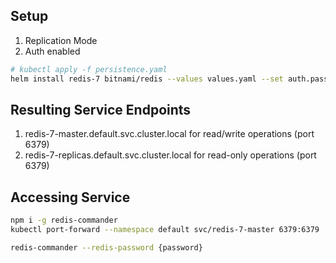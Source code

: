 ## Setup

1. Replication Mode
2. Auth enabled
<!-- 3. Volume & Claim in [persistence.yaml](persistence.yaml) -->

```bash
# kubectl apply -f persistence.yaml
helm install redis-7 bitnami/redis --values values.yaml --set auth.password={password}
```

## Resulting Service Endpoints

1. redis-7-master.default.svc.cluster.local for read/write operations (port 6379)
2. redis-7-replicas.default.svc.cluster.local for read-only operations (port 6379)

## Accessing Service

```bash
npm i -g redis-commander
kubectl port-forward --namespace default svc/redis-7-master 6379:6379

redis-commander --redis-password {password}
```
